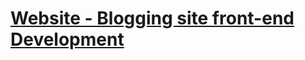 # [Website - Blogging site front-end Development](https://saurabhburadkar.github.io/BloggingSite.io/)
